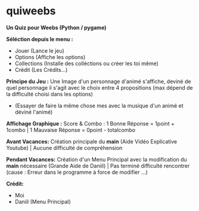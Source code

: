 # quiweebs

**Un Quiz pour Weebs (Python / pygame)**

**Séléction depuis le menu :**
  - Jouer (Lance le jeu)
  - Options (Affiche les options)
  - Collections (Installe des colléctions ou créer les toi même)
  - Crédit (Les Crédits...)


**Principe du Jeu :**
Une Image d'un personnage d'animé s'affiche, deviné de quel personnage il s'agit avec le choix entre 4 propositions (max dépend de la difficulté choisi dans les options)
 + (Essayer de faire la même chose mes avec la musique d'un animé et déviné l'animé)


**Affichage Graphique :**
Score & Combo : 1 Bonne Réponse = 1point + 1combo | 1 Mauvaise Réponse = 0point - totalcombo




**Avant Vacances:**
Création principale du **main** (Aide Vidéo Explicative Youtube) | Aucune difficulté de compréhension

**Pendant Vacances:**
Création d'un Menu Principal avec la modification du **main** nécessaire (Grande Aide de Daniil) | Pas terminé difficulté rencontrer (cause : Erreur dans le programme à force de modifier ...)






**Crédit:**
  - Moi
  - Daniil (Menu Principal)
